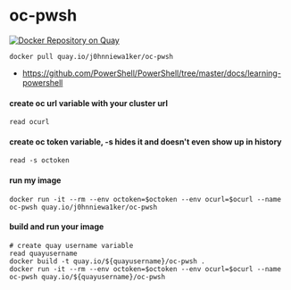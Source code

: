 # oc-pwsh
[![Docker Repository on Quay](https://quay.io/repository/j0hnniewa1ker/oc-pwsh/status "Docker Repository on Quay")](https://quay.io/repository/j0hnniewa1ker/oc-pwsh) 
```docker 
docker pull quay.io/j0hnniewa1ker/oc-pwsh
```
- https://github.com/PowerShell/PowerShell/tree/master/docs/learning-powershell

#### create oc url variable with your cluster url
```
read ocurl
```
#### create oc token variable, -s hides it and doesn't even show up in history
```
read -s octoken
```
#### run my image
```
docker run -it --rm --env octoken=$octoken --env ocurl=$ocurl --name oc-pwsh quay.io/j0hnniewa1ker/oc-pwsh
```
#### build and run your image
```
# create quay username variable
read quayusername
docker build -t quay.io/${quayusername}/oc-pwsh .
docker run -it --rm --env octoken=$octoken --env ocurl=$ocurl --name oc-pwsh quay.io/${quayusername}/oc-pwsh
```


